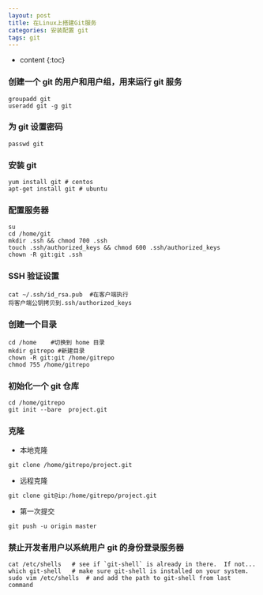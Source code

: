 ```yaml
---
layout: post
title: 在Linux上搭建Git服务
categories: 安装配置 git
tags: git
---
```


* content
{:toc}

### 创建一个 git 的用户和用户组，用来运行 git 服务
```
groupadd git
useradd git -g git
```
### 为 git 设置密码
```
passwd git
```

### 安装 git
```
yum install git # centos
apt-get install git # ubuntu
```




### 配置服务器
```
su
cd /home/git
mkdir .ssh && chmod 700 .ssh
touch .ssh/authorized_keys && chmod 600 .ssh/authorized_keys
chown -R git:git .ssh
```
### SSH 验证设置
```
cat ~/.ssh/id_rsa.pub  #在客户端执行
将客户端公钥拷贝到.ssh/authorized_keys
```

### 创建一个目录
```
cd /home    #切换到 home 目录
mkdir gitrepo #新建目录
chown -R git:git /home/gitrepo
chmod 755 /home/gitrepo
```

### 初始化一个 git 仓库
```
cd /home/gitrepo
git init --bare  project.git
```
### 克隆
- 本地克隆
```
git clone /home/gitrepo/project.git
```
- 远程克隆
```
git clone git@ip:/home/gitrepo/project.git
```
- 第一次提交
```
git push -u origin master
```

### 禁止开发者用户以系统用户 git 的身份登录服务器
```
cat /etc/shells   # see if `git-shell` is already in there.  If not...
which git-shell   # make sure git-shell is installed on your system.
sudo vim /etc/shells  # and add the path to git-shell from last command
```

